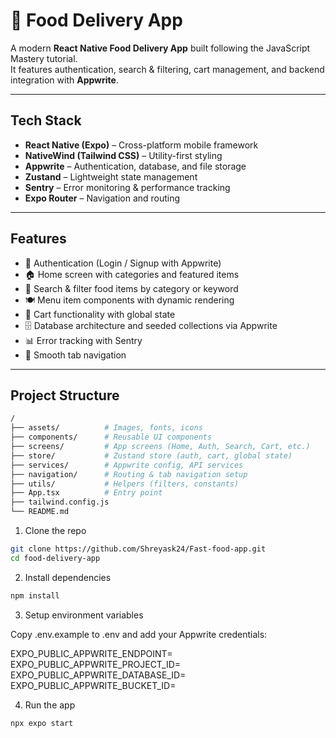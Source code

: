 # 🍔 Food Delivery App

A modern **React Native Food Delivery App** built following the JavaScript Mastery tutorial.  
It features authentication, search & filtering, cart management, and backend integration with **Appwrite**.

---

## Tech Stack

- **React Native (Expo)** – Cross-platform mobile framework  
- **NativeWind (Tailwind CSS)** – Utility-first styling  
- **Appwrite** – Authentication, database, and file storage  
- **Zustand** – Lightweight state management  
- **Sentry** – Error monitoring & performance tracking  
- **Expo Router** – Navigation and routing  

---

## Features

- 🔐 Authentication (Login / Signup with Appwrite)  
- 🏠 Home screen with categories and featured items  
- 🔎 Search & filter food items by category or keyword  
- 🍽️ Menu item components with dynamic rendering  
- 🛒 Cart functionality with global state  
- 🗄️ Database architecture and seeded collections via Appwrite  
- 📊 Error tracking with Sentry  
- 📱 Smooth tab navigation  

---

## Project Structure

```bash
/
├── assets/          # Images, fonts, icons
├── components/      # Reusable UI components
├── screens/         # App screens (Home, Auth, Search, Cart, etc.)
├── store/           # Zustand store (auth, cart, global state)
├── services/        # Appwrite config, API services
├── navigation/      # Routing & tab navigation setup
├── utils/           # Helpers (filters, constants)
├── App.tsx          # Entry point
├── tailwind.config.js
└── README.md
```

1. Clone the repo
```bash
git clone https://github.com/Shreyask24/Fast-food-app.git
cd food-delivery-app
```

2. Install dependencies
```bash
npm install
```

3. Setup environment variables

Copy .env.example to .env and add your Appwrite credentials:

EXPO_PUBLIC_APPWRITE_ENDPOINT=<your-endpoint>
EXPO_PUBLIC_APPWRITE_PROJECT_ID=<your-project-id>
EXPO_PUBLIC_APPWRITE_DATABASE_ID=<your-db-id>
EXPO_PUBLIC_APPWRITE_BUCKET_ID=<your-bucket-id>

4. Run the app
```bash
npx expo start
```
